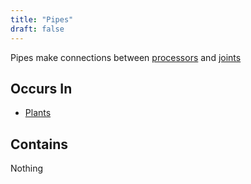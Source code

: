 ```yaml
---
title: "Pipes"
draft: false
---
```


Pipes make connections between [processors](processor) and [joints](joint)

## Occurs In

* [Plants](plant)


## Contains
Nothing
